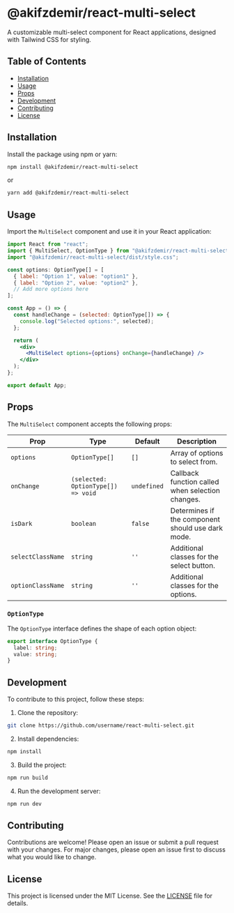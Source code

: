 # @akifzdemir/react-multi-select

A customizable multi-select component for React applications, designed with Tailwind CSS for styling.

## Table of Contents

- [Installation](#installation)
- [Usage](#usage)
- [Props](#props)
- [Development](#development)
- [Contributing](#contributing)
- [License](#license)

## Installation

Install the package using npm or yarn:

```bash
npm install @akifzdemir/react-multi-select
```

or

```bash
yarn add @akifzdemir/react-multi-select
```

## Usage

Import the `MultiSelect` component and use it in your React application:

```jsx
import React from "react";
import { MultiSelect, OptionType } from "@akifzdemir/react-multi-select";
import "@akifzdemir/react-multi-select/dist/style.css";

const options: OptionType[] = [
  { label: "Option 1", value: "option1" },
  { label: "Option 2", value: "option2" },
  // Add more options here
];

const App = () => {
  const handleChange = (selected: OptionType[]) => {
    console.log("Selected options:", selected);
  };

  return (
    <div>
      <MultiSelect options={options} onChange={handleChange} />
    </div>
  );
};

export default App;
```

## Props

The `MultiSelect` component accepts the following props:

| Prop              | Type                               | Default     | Description                                       |
| ----------------- | ---------------------------------- | ----------- | ------------------------------------------------- |
| `options`         | `OptionType[]`                     | `[]`        | Array of options to select from.                  |
| `onChange`        | `(selected: OptionType[]) => void` | `undefined` | Callback function called when selection changes.  |
| `isDark`          | `boolean`                          | `false`     | Determines if the component should use dark mode. |
| `selectClassName` | `string`                           | `''`        | Additional classes for the select button.         |
| `optionClassName` | `string`                           | `''`        | Additional classes for the options.               |

### `OptionType`

The `OptionType` interface defines the shape of each option object:

```ts
export interface OptionType {
  label: string;
  value: string;
}
```

## Development

To contribute to this project, follow these steps:

1. Clone the repository:

```bash
git clone https://github.com/username/react-multi-select.git
```

2. Install dependencies:

```bash
npm install
```

3. Build the project:

```bash
npm run build
```

4. Run the development server:

```bash
npm run dev
```

## Contributing

Contributions are welcome! Please open an issue or submit a pull request with your changes. For major changes, please open an issue first to discuss what you would like to change.

## License

This project is licensed under the MIT License. See the [LICENSE](LICENSE) file for details.
